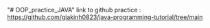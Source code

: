 "# OOP_practice_JAVA" 
link to github practice : https://github.com/giakinh0823/java-programming-tutorial/tree/main